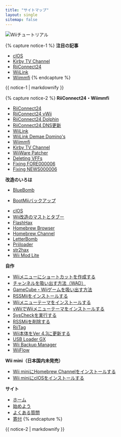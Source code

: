 ```yaml
---
title: "サイトマップ"
layout: single
sitemap: false
---
```


![Wiiチュートリアル](/images/WiiTutorials.jpg)

{% capture notice-1 %}
**注目の記事**

+ [cIOS](cios)
+ [Kirby TV Channel](kirby-tv)
+ [RiiConnect24](riiconnect24)
+ [WiiLink](wiilink)
+ [Wiimmfi](wiimmfi)
{% endcapture %}
<div class="notice--info">{{ notice-1 | markdownify }}</div>

{% capture notice-2 %}
**RiiConnect24・Wiimmfi**
+ [RiiConnect24](riiconnect24)
+ [RiiConnect24 vWii](riiconnect24-vwii)
+ [RiiConnect24 Dolphin](riiconnect24-dolphin)
+ [RiiConnect24 DNS更新](riiconnect24-dns-update)
+ [WiiLink](wiilink)
+ [WiiLink Demae Domino's](wiilink-demae-dominos)
+ [Wiimmfi](wiimmfi)
+ [Kirby TV Channel](kirby-tv)
+ [WiiWare Patcher](wiiwarepatcher)
+ [Deleting VFFs](deleting-vffs)
+ [Fixing FORE000006](riiconnect24-batteryfix)
+ [Fixing NEWS000006](news000006)

**改造のいろは**
+ [BlueBomb](bluebomb)
* [BootMiiバックアップ](bootmii)
+ [cIOS](cios)
+ [Wii改造のマストとタブー](dosanddonts)
+ [FlashHax](flashhax)
+ [Homebrew Browser](hbb)
+ [Homebrew Channel](hbc)
+ [LetterBomb](letterbomb)
+ [Priiloader](priiloader)
+ [str2hax](str2hax)
+ [Wii Mod Lite](wiimodlite)

**自作**
+ [Wiiメニューにショートカットを作成する](wiigsc)
+ [チャンネルを吸い出す方法（WAD）](dump-wads)
+ [GameCube・Wiiゲームを吸い出す方法](dump-games)
+ [RSSMiiをインストールする](rssmii)
+ [Wiiメニューテーマをインストールする](themes)
+ [vWiiでWiiメニューテーマをインストールする](themes-vwii)
+ [SysCheckを実行する](syscheck)
+ [RSSMiiを削除する](rssmii-remove)
+ [RiiTag](riitag)
+ [Wii本体をVer 4.3に更新する](update)
+ [USB Loader GX](usbloadergx)
+ [Wii Backup Manager](wiibackupmanager)
+ [WiiFlow](wiiflow)

**Wii mini（日本国内未発売）**
+ [Wii miniにHomebrew Channelをインストールする](hbc-mini)
+ [Wii miniにcIOSをインストールする](cios-mini)

**サイト**
+ [ホーム](/)
+ [始めよう](get-started)
+ [よくある質問](faq)
+ [寄付](donations)
{% endcapture %}
<div class="notice--primary">{{ notice-2 | markdownify }}</div>
